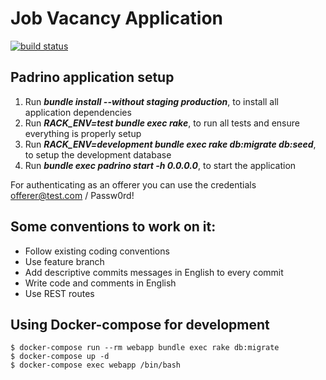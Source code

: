 Job Vacancy Application
=======================

[![build status](https://gitlab.com/fiuba-memo2/alumnos-jobvacancy/celeste/badges/master/build.svg)](https://gitlab.com/fiuba-memo2/alumnos-jobvacancy/celeste/commits/master)

## Padrino application setup

1. Run **_bundle install --without staging production_**, to install all application dependencies
2. Run **_RACK_ENV=test bundle exec rake_**, to run all tests and ensure everything is properly setup
3. Run **_RACK_ENV=development bundle exec rake db:migrate db:seed_**, to setup the development database
4. Run **_bundle exec padrino start -h 0.0.0.0_**, to start the application

For authenticating as an offerer you can use the credentials offerer@test.com / Passw0rd!

## Some conventions to work on it:

* Follow existing coding conventions
* Use feature branch
* Add descriptive commits messages in English to every commit
* Write code and comments in English
* Use REST routes


## Using Docker-compose for development

```
$ docker-compose run --rm webapp bundle exec rake db:migrate
$ docker-compose up -d
$ docker-compose exec webapp /bin/bash
```